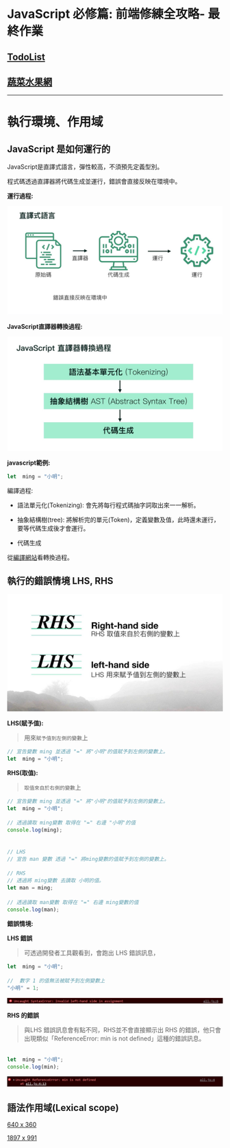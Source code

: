 # JavaScript 必修篇:  前端修練全攻略- 最終作業

## [TodoList](https://jimmyfang-ai.github.io/js-todoList/todoList/)



## [蔬菜水果網]()

----


# 執行環境、作用域

## JavaScript 是如何運行的
 
 JavaScript是直譯式語言，彈性較高，不須預先定義型別。

 程式碼透過直譯器將代碼生成並運行，錯誤會直接反映在環境中。

**運行過程:**

![](JS%20直譯式語言.jpg)

**JavaScript直譯器轉換過程:**

![](a.jpg)

**javascript範例:**
```javascript
let  ming = "小明"; 
```
編譯過程:

  - 語法單元化(Tokenizing):
    會先將每行程式碼抽字詞取出來一一解析。
   
  - 抽象結構樹(tree):
    將解析完的單元(Token)，定義變數及值，此時還未運行，要等代碼生成後才會運行。

  - 代碼生成

從[編譯網站](https://esprima.org/demo/parse.html#)看轉換過程。


## 執行的錯誤情境 LHS, RHS

![](螢幕擷取畫面%202022-04-01%20154218.jpg)

**LHS(賦予值):**
> 用來`賦予值到左側的變數`上

```javascript
// 宣告變數 ming 並透過 "=" 將"小明"的值賦予到左側的變數上。
let  ming = "小明"; 
```

**RHS(取值):**
>`取值來自於右側的變數`上

```javascript
// 宣告變數 ming 並透過 "=" 將"小明"的值賦予到左側的變數上。
let  ming = "小明"; 

// 透過讀取 ming變數 取得在 "=" 右邊 "小明"的值
console.log(ming);


// LHS
// 宣告 man 變數 透過 "=" 將ming變數的值賦予到左側的變數上。

// RHS
// 透過將 ming變數 去讀取 小明的值。
let man = ming;

// 透過讀取 man變數 取得在 "=" 右邊 ming變數的值
console.log(man);
```
     
**錯誤情境:**

**LHS 錯誤**
>可透過開發者工具觀看到，會跑出 LHS 錯誤訊息，
```javascript
let  ming = "小明"; 

//  數字 1 的值無法被賦予到左側變數上
"小明" = 1;
```
![](螢幕擷取畫面%202022-04-01%20162032.jpg)


**RHS 的錯誤**
> 與LHS 錯誤訊息會有點不同，RHS並不會直接顯示出 RHS 的錯誤，他只會出現類似「ReferenceError: min is not defined」這種的錯誤訊息。
```javascript

let  ming = "小明"; 
console.log(min);
```
![](螢幕擷取畫面%202022-04-01%20162744.jpg)







## 語法作用域(Lexical scope)



[640 x 360](https://storage.googleapis.com/vue-course-api.appspot.com/veganfoodcoverimg/1653380347438.jpg?GoogleAccessId=firebase-adminsdk-zzty7%40vue-course-api.iam.gserviceaccount.com&Expires=1742169600&Signature=MPysfF6dGBG6Jy7cJ2TLni94YVkR%2BfOhypH6K6e9VKi7FdIx%2Bw2DWR38ZCVkLToxfevzZDOa2Qf3ztJL2oBCbYR2iEpK2%2B7IcJog2pb5AJNfX%2B3aPBii6cfB0iW9MeKBamIBUhFpk9EVr%2FDJM1HwELlDlWjTjF2gFNMF2D8ipJO%2BV8i4ggaJQsAo0t0ekuc4epDuKWsCH98s4x9SPQOJDaeCaKcC5pJ9j6zGCMk2gL8Gz1p0aT%2Fuy6JskKUlN8QS8nhPg%2BrstFcGPxDzUbGw1Jqwp98vzTQNkw0A5212XjK9TvxmRYB8VeID1Wb9H3o6St7uM3zkDQh1Wk%2BCphaKJg%3D%3D)

[1897 x 991](https://storage.googleapis.com/vue-course-api.appspot.com/veganfoodcoverimg/1653380442919.jpg?GoogleAccessId=firebase-adminsdk-zzty7%40vue-course-api.iam.gserviceaccount.com&Expires=1742169600&Signature=JUrzuhz0xUtp3uupsq94efP1DcFsAP2L%2Fq%2FbM6Bocd6hrFp9AUKYkG7stV8raALO6bPjUFaV%2FPj5mAUf6FOw5fXsKW5PhXdg1LdG%2FsCLKAaVXzbHGMIZHxhaBWtkoBd68Q94g1r4LV7o2zHz9nvHmQSlCbe0JN2Oh58qaYTCHDq9udqYuyJ3RxZeDMZ8q3VOrG7ca39123x8nKpld2gBj7ZTH%2B%2BYR2uK27bbquK4nF%2BJgmir0AhD%2F%2BCQJdI3SIGT1lnMMgkPwtWLXz5nninsDBlHpfANZAThryUAzAWg7bMoAk50s8cawC3XPORPPd8HGammhYGMBlu4wSvt54gmow%3D%3D)